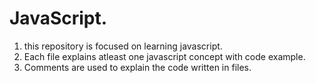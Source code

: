 # JavaScript.
1. this repository is focused on learning javascript.
2. Each file explains atleast one javascript concept with code example. 
3. Comments are used to explain the code written in files.
